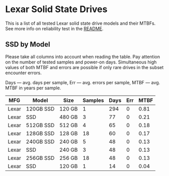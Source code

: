 Lexar Solid State Drives
========================

This is a list of all tested Lexar solid state drive models and their MTBFs. See
more info on reliability test in the [README](https://github.com/linuxhw/SMART).

SSD by Model
------------

Please take all columns into account when reading the table. Pay attention on the
number of tested samples and power-on days. Simultaneous high values of both MTBF
and errors are possible if only rare drives in the subset encounter errors.

Days — avg. days per sample,
Err  — avg. errors per sample,
MTBF — avg. MTBF in years per sample.

| MFG       | Model              | Size   | Samples | Days  | Err   | MTBF |
|-----------|--------------------|--------|---------|-------|-------|------|
| Lexar     | 120GB SSD          | 120 GB | 1       | 294   | 0     | 0.81   |
| Lexar     | SSD                | 480 GB | 3       | 77    | 0     | 0.21   |
| Lexar     | 512GB SSD          | 512 GB | 4       | 65    | 0     | 0.18   |
| Lexar     | 128GB SSD          | 128 GB | 18      | 60    | 0     | 0.17   |
| Lexar     | 240GB SSD          | 240 GB | 5       | 48    | 0     | 0.13   |
| Lexar     | SSD                | 240 GB | 3       | 48    | 0     | 0.13   |
| Lexar     | 256GB SSD          | 256 GB | 18      | 48    | 0     | 0.13   |
| Lexar     | SSD                | 120 GB | 1       | 14    | 0     | 0.04   |
